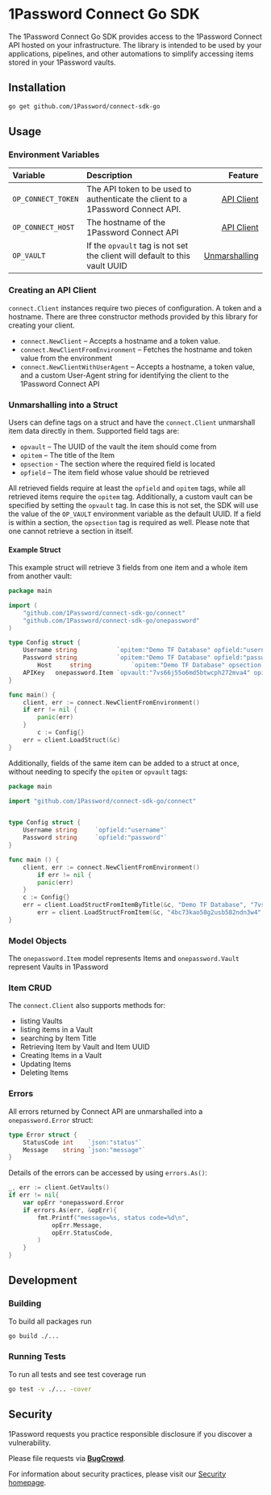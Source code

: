 # 1Password Connect Go SDK

The 1Password Connect Go SDK provides access to the 1Password Connect API hosted on your infrastructure. The library is intended to be used by your applications, pipelines, and other automations to simplify accessing items stored in your 1Password vaults.

## Installation

```sh
go get github.com/1Password/connect-sdk-go
```

## Usage

### Environment Variables

| Variable           | Description | Feature |
|:-------------------|:------------|------:|
| `OP_CONNECT_TOKEN` | The API token to be used to authenticate the client to a 1Password Connect API. | [API Client](#/Creating-an-api-client) |
| `OP_CONNECT_HOST`  | The hostname of the 1Password Connect API | [API Client](#/Creating-an-api-client) |
| `OP_VAULT`         | If the `opvault` tag is not set the client will default to this vault UUID | [Unmarshalling](#/Unmarshalling-into-a-struct) |

### Creating an API Client

`connect.Client` instances require two pieces of configuration. A token and a hostname. There are three constructor methods provided by this library for creating your client.

- `connect.NewClient` – Accepts a hostname and a token value.
- `connect.NewClientFromEnvironment` – Fetches the hostname and token value from the environment
- `connect.NewClientWithUserAgent` – Accepts a hostname, a token value, and a custom User-Agent string for identifying the client to the 1Password Connect API

### Unmarshalling into a Struct

Users can define tags on a struct and have the `connect.Client` unmarshall item data directly in them. Supported field tags are:

- `opvault` – The UUID of the vault the item should come from
- `opitem` – The title of the Item
- `opsection` - The section where the required field is located 
- `opfield` – The item field whose value should be retrieved

All retrieved fields require at least the `opfield` and `opitem` tags, while all retrieved items require the `opitem` tag. Additionally, a custom vault can be specified by setting the `opvault` tag. 
In case this is not set, the SDK will use the value of the `OP_VAULT` environment variable as the default UUID.
If a field is within a section, the `opsection` tag is required as well. Please note that one cannot retrieve a section in itself.

#### Example Struct

This example struct will retrieve 3 fields from one item and a whole item from another vault:

```go
package main

import (
	"github.com/1Password/connect-sdk-go/connect"
	"github.com/1Password/connect-sdk-go/onepassword"
)

type Config struct {
	Username string           `opitem:"Demo TF Database" opfield:"username"`
	Password string           `opitem:"Demo TF Database" opfield:"password"`
        Host     string           `opitem:"Demo TF Database" opsection:"details" opfield:"password"`
	APIKey   onepassword.Item `opvault:"7vs66j55o6md5btwcph272mva4" opitem:"API Key"`
}

func main() {
	client, err := connect.NewClientFromEnvironment()
	if err != nil {
		panic(err)
	}
    	c := Config{}
	err = client.LoadStruct(&c)
}

```
Additionally, fields of the same item can be added to a struct at once, without needing to specify the `opitem` or `opvault` tags:
```go
package main

import "github.com/1Password/connect-sdk-go/connect"


type Config struct {
	Username string     `opfield:"username"`
	Password string     `opfield:"password"`
}

func main () {
	client, err := connect.NewClientFromEnvironment()
    	if err != nil {
		panic(err)
	}
	c := Config{}
	err = client.LoadStructFromItemByTitle(&c, "Demo TF Database", "7vs66j55o6md5btwcph272mva4") // retrieve using item title
        err = client.LoadStructFromItem(&c, "4bc73kao58g2usb582ndn3w4", "7vs66j55o6md5btwcph272mva4") // retrieve using item uuid
}
```
### Model Objects

The `onepassword.Item` model represents Items and `onepassword.Vault` represent Vaults in 1Password

### Item CRUD

The `connect.Client` also supports methods for:

- listing Vaults
- listing items in a Vault
- searching by Item Title
- Retrieving Item by Vault and Item UUID
- Creating Items in a Vault
- Updating Items
- Deleting Items

### Errors
All errors returned by Connect API are unmarshalled into a `onepassword.Error` struct:
```go
type Error struct {
    StatusCode int    `json:"status"`
    Message    string `json:"message"`
}
```

Details of the errors can be accessed by using `errors.As()`:
```go
_, err := client.GetVaults()
if err != nil{
    var opErr *onepassword.Error
    if errors.As(err, &opErr){
        fmt.Printf("message=%s, status code=%d\n",
            opErr.Message,
            opErr.StatusCode,
        )
    }
}
```

## Development

### Building

To build all packages run

```sh
go build ./...
```

### Running Tests

To run all tests and see test coverage run

```sh
go test -v ./... -cover
```

## Security

1Password requests you practice responsible disclosure if you discover a vulnerability.

Please file requests via [**BugCrowd**](https://bugcrowd.com/agilebits).

For information about security practices, please visit our [Security homepage](https://bugcrowd.com/agilebits).
